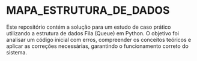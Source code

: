 # MAPA_ESTRUTURA_DE_DADOS
Este repositório contém a solução para um estudo de caso prático utilizando a estrutura de dados Fila (Queue) em Python. O objetivo foi analisar um código inicial com erros, compreender os conceitos teóricos e aplicar as correções necessárias, garantindo o funcionamento correto do sistema.
